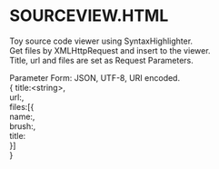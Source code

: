 SOURCEVIEW.HTML
===============
Toy source code viewer using SyntaxHighlighter.  
Get files by XMLHttpRequest and insert to the viewer.  
Title, url and files are set as Request Parameters.  


Parameter Form: JSON, UTF-8, URI encoded.  
    { title:&lt;string&gt;,  
      url:<string>,  
      files:[{  
        name:<string>,  
        brush:<string>,  
        title:<string>  
      }]  
    }
